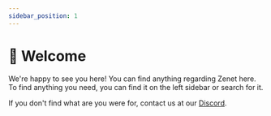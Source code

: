 ```yaml
---
sidebar_position: 1
---
```

# 👋 Welcome

We're happy to see you here! You can find anything regarding Zenet here. 
To find anything you need, you can find it on the left sidebar or search for it.

If you don't find what are you were for, contact us at our [Discord](https://zenet.host/discord).
